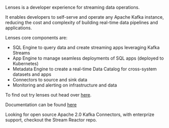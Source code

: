 Lenses is a developer experience for streaming data operations.

It enables developers to self-serve and operate any Apache Kafka instance, reducing the cost and complexity of building real-time data pipelines and applications.

Lenses core components are:

* SQL Engine to query data and create streaming apps leveraging Kafka Streams
* App Engine to manage seamless deployments of SQL apps (deployed to Kubernetes)
* Metadata Engine to create a real-time Data Catalog for cross-system datasets and apps
* Connectors to source and sink data
* Monitoring and alerting on infrastructure and data

To find out try lenses out head over [here](https://lenses.io).

Documentation can be found [here](https://docs.lenses.io)

Looking for open source Apache 2.0 Kafka Connectors, with enterprize support, checkout the Stream Reactor repo.

